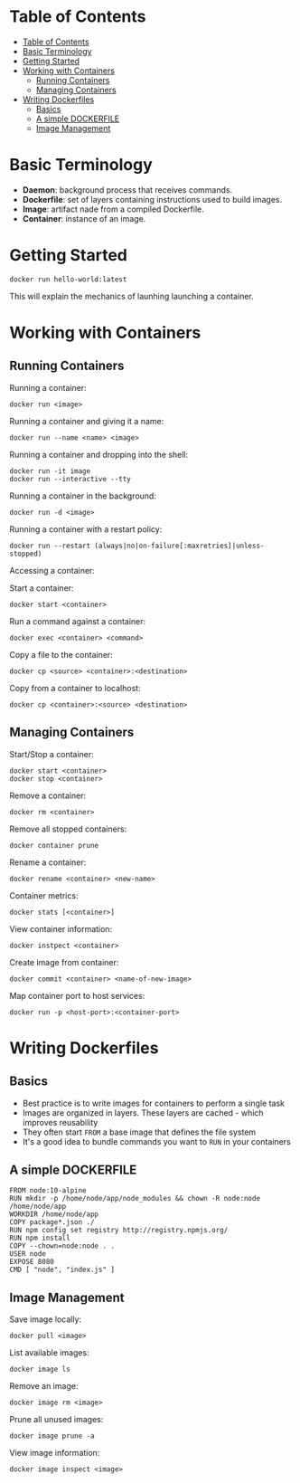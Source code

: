 # Table of Contents
- [Table of Contents](#table-of-contents)
- [Basic Terminology](#basic-terminology)
- [Getting Started](#getting-started)
- [Working with Containers](#working-with-containers)
  - [Running Containers](#running-containers)
  - [Managing Containers](#managing-containers)
- [Writing Dockerfiles](#writing-dockerfiles)
  - [Basics](#basics)
  - [A simple DOCKERFILE](#a-simple-dockerfile)
  - [Image Management](#image-management)


# Basic Terminology

- **Daemon**: background process that receives commands.
- **Dockerfile**: set of layers containing instructions used to build images.
- **Image**: artifact nade from a compiled Dockerfile.
- **Container**: instance of an image.

# Getting Started

```
docker run hello-world:latest
```
This will explain the mechanics of launhing launching a container.

# Working with Containers

## Running Containers
 
Running a container:
```
docker run <image>
```

Running a container and giving it a name:
```
docker run --name <name> <image>
```

Running a container and dropping into the shell:
```
docker run -it image
docker run --interactive --tty
```

Running a container in the background:
```
docker run -d <image>
```

Running a container with a restart policy:
```
docker run --restart (always|no|on-failure[:maxretries]|unless-stopped)
```

Accessing a container:

Start a container:
```
docker start <container>
```

Run a command against a container:
```
docker exec <container> <command>
```

Copy a file to the container:
```
docker cp <source> <container>:<destination>
```

Copy from a container to localhost:
```
docker cp <container>:<source> <destination>
```

## Managing Containers

Start/Stop a container:
```
docker start <container>
docker stop <container>
```

Remove a container:
```
docker rm <container>
```

Remove all stopped containers:
```
docker container prune
```

Rename a container:
```
docker rename <container> <new-name>
```

Container metrics:
```
docker stats [<container>]
```

View container information:
```
docker instpect <container>
```

Create image from container:
```
docker commit <container> <name-of-new-image>
```

Map container port to host services:
```
docker run -p <host-port>:<container-port>
```

# Writing Dockerfiles

## Basics

- Best practice is to write images for containers to perform a single task
- Images are organized in layers.  These layers are cached - which improves reusability
- They often start ```FROM``` a base image that defines the file system
- It's a good idea to bundle commands you want to ```RUN``` in your containers

## A simple DOCKERFILE

```
FROM node:10-alpine
RUN mkdir -p /home/node/app/node_modules && chown -R node:node /home/node/app
WORKDIR /home/node/app
COPY package*.json ./
RUN npm config set registry http://registry.npmjs.org/
RUN npm install
COPY --chown=node:node . .
USER node
EXPOSE 8080
CMD [ "node", "index.js" ]
```

## Image Management

Save image locally:
```
docker pull <image>
```

List available images:
```
docker image ls
```

Remove an image:
```
docker image rm <image>
```

Prune all unused images:
```
docker image prune -a
```

View image information:
```
docker image inspect <image>
```
